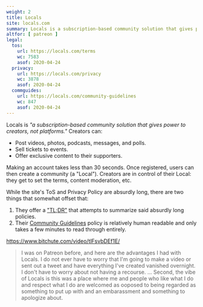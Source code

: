 ```yaml
---
weight: 2
title: Locals
site: locals.com
summary: Locals is a subscription-based community solution that gives power to creators.
altfor: [ patreon ]
legal:
  tos:
    url: https://locals.com/terms
    wc: 7583
    asof: 2020-04-24
  privacy:
    url: https://locals.com/privacy
    wc: 3878
    asof: 2020-04-24
  commguides:
    url: https://locals.com/community-guidelines
    wc: 847
    asof: 2020-04-24
---
```


Locals is _"a subscription-based community solution that gives power to creators, not platforms."_
Creators can:
- Post videos, photos, podcasts, messages, and polls.
- Sell tickets to events.
- Offer exclusive content to their supporters.

Making an account takes less than 30 seconds.
Once registered, users can then create a community (a "Local").
Creators are in control of their Local: they get to set the terms, content moderation, etc.

While the site's ToS and Privacy Policy are absurdly long, there are two things that somewhat offset that:
1. They offer a ["TL;DR"](https://locals.com/tldr) that attempts to summarize said absurdly long policies.
2. Their [Community Guidelines](https://locals.com/community-guidelines) policy is relatively human readable and only takes a few minutes to read through entirely.

https://www.bitchute.com/video/tlFsvbDEf1E/
> I was on Patreon before, and here are the advantages I had with Locals. I do
> not ever have to worry that I'm going to make a video or sent out a tweet and
> have everything I've created vanished overnight. I don't have to worry about
> not having a recourse. ... Second, the vibe of Locals is this was a place
> where me and people who like what I do and respect what I do are welcomed as
> ooposed to being regarded as something to put up with and an embarassment and
> something to apologize about.
